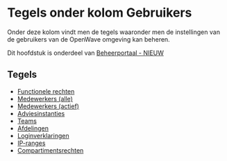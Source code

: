 # Tegels onder kolom Gebruikers

Onder deze kolom vindt men de tegels waaronder men de instellingen van de gebruikers van de OpenWave omgeving kan beheren.

Dit hoofdstuk is onderdeel van [Beheerportaal - NIEUW](/docs/probleemoplossing/portalen_en_moduleschermen/beheerportaal_nieuw.md)

## Tegels

  * [Functionele rechten](/docs/probleemoplossing/portalen_en_moduleschermen/beheerportaal_nieuw/tegels_kolom_gebruikers/rechten.md)
  * [Medewerkers (alle)](/docs/probleemoplossing/portalen_en_moduleschermen/beheerportaal_nieuw/tegels_kolom_gebruikers/medewerkers_alle.md)
  * [Medewerkers (actief)](/docs/probleemoplossing/portalen_en_moduleschermen/beheerportaal_nieuw/tegels_kolom_gebruikers/medewerkers_actief.md)
  * [Adviesinstanties](/docs/probleemoplossing/portalen_en_moduleschermen/beheerportaal_nieuw/tegels_kolom_gebruikers/adviesinstanties.md)
  * [Teams](/docs/probleemoplossing/portalen_en_moduleschermen/beheerportaal_nieuw/tegels_kolom_gebruikers/teams.md)
  * [Afdelingen](/docs/probleemoplossing/portalen_en_moduleschermen/beheerportaal_nieuw/tegels_kolom_gebruikers/afdelingen.md)
  * [Loginverklaringen](/docs/probleemoplossing/portalen_en_moduleschermen/beheerportaal_nieuw/tegels_kolom_gebruikers/loginverklaringen.md)
  * [IP-ranges](/docs/probleemoplossing/portalen_en_moduleschermen/beheerportaal_nieuw/tegels_kolom_gebruikers/ipranges.md)
  * [Compartimentsrechten](/docs/probleemoplossing/portalen_en_moduleschermen/beheerportaal_nieuw/tegels_kolom_gebruikers/compartimentsrechten.md)

